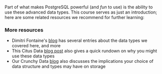 Part of what makes PostgreSQL powerful (and _fun_ to use) is the ability to use
 these advanced data types. This course serves as just an introduction; here 
 are some related resources we recommend for further learning:

### More resources

* Dimitri Fontaine's [blog](https://tapoueh.org/tags/data-types/) has several 
entries about the data types we covered here, and more
* This Citus Data [blog post](https://www.citusdata.com/blog/2018/08/29/datatypes-you-should-consider-using/) 
also gives a quick rundown on why you might use these data types
* Our Crunchy Data [blog](https://info.crunchydata.com/blog/how-your-postgresql-data-model-affects-storage) 
also discusses the implications your choice of data structure and types may 
have on storage
